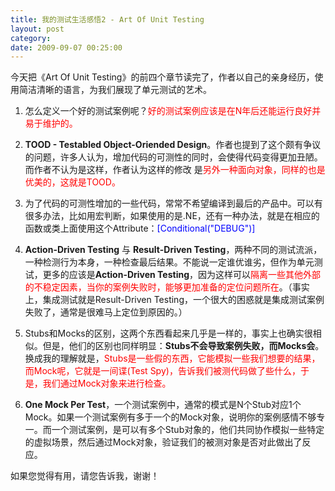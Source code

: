 ```yaml
---
title: 我的测试生活感悟2 - Art Of Unit Testing
layout: post
category: 
date: 2009-09-07 00:25:00
---
```


<div>今天把《Art Of Unit Testing》的前四个章节读完了，作者以自己的亲身经历，使用简洁清晰的语言，为我们展现了单元测试的艺术。

</div>

<div>

1.  怎么定义一个好的测试案例呢？<span style="color: red;">好的测试案例应该是在N年后还能运行良好并易于维护的。</span>

2.  **TOOD - Testabled Object-Oriended Design**。作者也提到了这个颇有争议的问题，许多人认为，增加代码的可测性的同时，会使得代码变得更加丑陋。而作者不认为是这样，作者认为这样的修改 是<span style="color: red;">另外一种面向对象，同样的也是优美的，这就是TOOD。</span>
3.  为了代码的可测性增加的一些代码，常常不希望编译到最后的产品中。可以有很多办法，比如用宏判断，如果使用的是.NE，还有一种办法，就是在相应的函数或类上面使用这个Attribute：<span style="color: #0000ff;">[Conditional("DEBUG")]</span>
4.  **Action-Driven Testing** 与 **Result-Driven Testing**，两种不同的测试流派，一种检测行为本身，一种检查最后结果。不能说一定谁优谁劣，但作为单元测试，更多的应该是**Action-Driven Testing**，因为这样可以<span style="color: red;">隔离一些其他外部的不稳定因素，当你的案例失败时，能够更加准备的定位问题所在</span>。（事实上，集成测试就是Result-Driven Testing，一个很大的困惑就是集成测试案例失败了，通常是很难马上定位到原因的。）

5.  Stubs和Mocks的区别，这两个东西看起来几乎是一样的，事实上也确实很相似。但是，他们的区别也同样明显：**Stubs不会导致案例失败，而Mocks会**。换成我的理解就是，<span style="color: red;">Stubs是一些假的东西，它能模拟一些我们想要的结果，而Mock呢，它就是一间谍(Test Spy)，告诉我们被测代码做了些什么，于是，我们通过Mock对象来进行检查。</span>
6.  **<span>One Mock Per Test</span>**<span>，一个测试案例中，</span><span>通常的模式是</span><span>N个Stub对应1个Mock。如果一个测试案例有多于一个的Mock对象，说明你的案例感情不够专一。而一个测试案例，是可以有多个Stub对象的，他们共同协作模拟一些特定的虚拟场景，然后通过Mock对象，验证我们的被测对象是否对此做出了反应。</span>

如果您觉得有用，请您告诉我，谢谢！
</div>